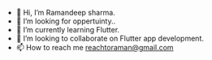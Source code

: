 - 👋 Hi, I’m Ramandeep sharma.
- 👀 I’m looking for oppertuinty..
- 🌱 I’m currently learning Flutter.
- 💞️ I’m looking to collaborate on Flutter app development.
- 📫 How to reach me  reachtoraman@gmail.com

<!---
reachtoraman/reachtoraman is a ✨ special ✨ repository because its `README.md` (this file) appears on your GitHub profile.
You can click the Preview link to take a look at your changes.
--->
